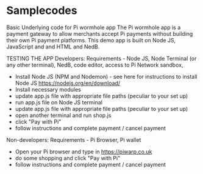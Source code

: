 # Samplecodes
Basic Underlying code for Pi wormhole app
The Pi wormhole app is a payment gateway to allow merchants accept Pi payments without building their own Pi payment platforms. 
This demo app is built on Node JS, JavaScript and and HTML and NedB. 

TESTING THE APP
Developers: 
Requirements - Node JS, Node Terminal (or any other terminal), NedB, code editor, access to Pi Network sandbox,
- Install Node JS (NPM and Nodemon) - see here for instructions to install Node JS https://nodejs.org/en/download/
- Install necessary modules 
- update app.js file with appropriate file paths (peculiar to your set up)
- run app.js file on Node JS terminal
- update app.js file with appropriate file paths (peculiar to your set up)
- open another terminal and run shop.js  
- click "Pay with Pi"
- follow instructions and complete payment / cancel payment

Non-developers: 
Requirements - Pi Browser, Pi wallet
- Open your Pi browser and type in https://piwarp.co.uk
- do some shopping and click "Pay with Pi"
- follow instructions and complete payment / cancel payment
